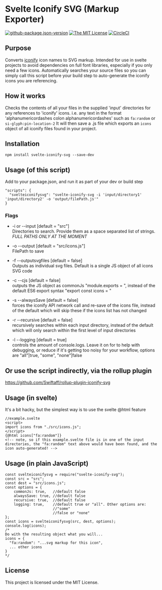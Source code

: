 # Svelte Iconify SVG (Markup Exporter)

[![github-package.json-version](https://img.shields.io/github/package-json/v/Swiftaff/svelte-iconify-svg?style=social&logo=github)](https://github.com/Swiftaff/svelte-iconify-svg) [![The MIT License](https://img.shields.io/badge/license-MIT-orange.svg?style=flat-square)](http://opensource.org/licenses/MIT)
[![CircleCI](https://circleci.com/gh/Swiftaff/svelte-iconify-svg.svg?style=svg)](https://circleci.com/gh/Swiftaff/svelte-iconify-svg)

## Purpose

Converts [iconify](https://iconify.design) icon names to SVG markup.
Intended for use in svelte projects to avoid dependencies on full font libraries, especially if you only need a few icons.
Automatically searches your source files so you can simply call this script before your build step to auto-generate the iconify icons you are referencing.

## How it works

Checks the contents of all your files in the supplied 'input' directories for any references to 'iconify' icons.
i.e. any text in the format 'alphanumericordashes colon alphanumericordashes' such as `fa:random` or `si-glyph:pin-location-2`
It will then save a .js file which exports an `icons` object of all iconify files found in your project.

## Installation

```
npm install svelte-iconify-svg --save-dev
```

## Usage (of this script)

Add to your package.json, and run it as part of your dev or build step

```
"scripts": {
  "svelteiconifysvg": "svelte-iconify-svg -i 'input/directory1' 'input/directory2' -o 'output/filePath.js'"
}
```

### Flags

-   -i or --input [default = "src"]<br>
    Directories to search. Provide them as a space separated list of strings. _FULL PATHS ONLY AT THE MOMENT_

-   -o --output [default = "src/icons.js"]<br>
    FilePath to save

-   -f --outputsvgfiles [default = false]<br>
    Outputs as individual svg files. Default is a single JS object of all icons SVG code

-   -c --cjs [default = false]<br>
    outputs the JS object as commonJs "module.exports = ", instead of the default ES6 export syntax "export const icons = "

-   -s --alwaysSave [default = false]<br>
    forces the iconify API network call and re-save of the icons file, instead of the default which will skip these if the icons list has not changed

-   -r --recursive [default = false]<br>
    recursively searches within each input directory, instead of the default which will only search within the first level of input directories

-   -l --logging [default = true]<br>
    controls the amount of console.logs. Leave it on for to help with debugging, or reduce if it's getting too noisy for your workflow, options are "all"|true, "some", "none"|false

## Or use the script indirectly, via the rollup plugin

https://github.com/Swiftaff/rollup-plugin-iconify-svg

## Usage (in svelte)

It's a bit hacky, but the simplest way is to use the svelte @html feature

```
//example.svelte
<script>
import icons from "./src/icons.js";
</script>
{@html icons["fa:random"]}
<!-- note, so if this example.svelte file is in one of the input directories, the "fa:random" text above would have been found, and the icon auto-generated! -->
```

## Usage (in plain JavaScript)

```
const svelteiconifysvg = require("svelte-iconify-svg");
const src = "src";
const dest = "src/icons.js";
const options = {
    commonJs: true,   //default false
    alwaysSave: true, //default false
    recursive: true,  //default false
    logging: true,    //default true or "all". Other options are:
                      //"some"
                      //false or "none"
};
const icons = svelteiconifysvg(src, dest, options);
console.log(icons);
/*
Do with the resulting object what you will...
icons = {
  "fa:random": "...svg markup for this icon",
  ... other icons
}
*/
```

## License

This project is licensed under the MIT License.
